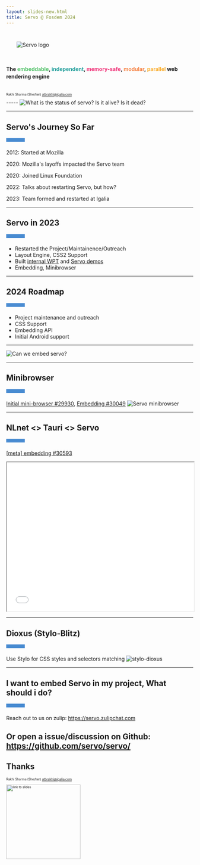 ```yaml
---
layout: slides-new.html
title: Servo @ Fosdem 2024
---
```

<!-- .slide: class="cover" -->

<img src="/img/servo-color-negative-no-container-600.png" style="margin: 2em;" alt="Servo logo" />

<h4 style="line-height: 1.4">
  The
  <span style="color: #4fc066;">embeddable</span>,
  <span style="color: #209e9b;">independent</span>,
  <span style="color: #f03278;">memory-safe</span>,
  <span style="color: #f68243;">modular</span>,
  <span style="color: #faae30;">parallel</span>
  web rendering engine
  <br>
</h4>
<div style="font-size: 60%; margin-top: 4em;">

Rakhi Sharma (She/her) <atbrakhi@igalia.com>

</div>
-----

<img src="/img/2024-02-fosdem-servo.jpg" alt="What is the status of servo? Is it alive? Is it dead?" />

-----
<!-- .slide: style="text-align: left;" -->

## Servo's Journey So Far
<div style="width: 50px; height: 10px; background: #488bd1; margin-bottom: 20px;"></div>

2012: Started at Mozilla

2020: Mozilla's layoffs impacted the Servo team

2020: Joined Linux Foundation

2022: Talks about restarting Servo, but how?

2023: Team formed and restarted at Igalia

-----
<!-- .slide: style="text-align: left;" -->

## Servo in 2023
<div style="width: 50px; height: 10px; background: #488bd1; margin-bottom: 20px;"></div>

* Restarted the Project/Maintainence/Outreach
* Layout Engine, CSS2 Support
* Built [internal WPT](https://wpt.servo.org) and [Servo demos](https://demo.servo.org)
* Embedding, Minibrowser

-----
<!-- .slide: style="text-align: left;" -->

## 2024 Roadmap
<div style="width: 50px; height: 10px; background: #488bd1; margin-bottom: 20px;"></div>

* Project maintenance and outreach
* CSS Support
* Embedding API
* Initial Android support

-----

<img src="/img/2024-02-fosdem-servo-embedding.jpg" alt="Can we embed servo?" />

-----
<!-- .slide: style="text-align: left;" -->

## Minibrowser
<div style="width: 50px; height: 10px; background: #488bd1; margin-bottom: 20px;"></div>

[Initial mini-browser #29930](https://github.com/servo/servo/issues/29930), [Embedding #30049](https://github.com/servo/servo/issues/30049)
<img src="/img/2024-02-fosdem-minibrowser.png" alt="Servo minibrowser" />

-----
<!-- .slide: style="text-align: left;" -->

## NLnet <> Tauri <> Servo
<div style="width: 50px; height: 10px; background: #488bd1; margin-bottom: 20px;"></div>

[[meta] embedding #30593](https://github.com/servo/servo/issues/30593)
<figure class=_fig id=_wry_demo_fig>
<iframe src="/img/blog/embedding-2024-01/demo-with-decorations-too.html" id=_wry_demo></iframe>
</figure>

-----
<!-- .slide: style="text-align: left;" -->

## Dioxus (Stylo-Blitz)
<div style="width: 50px; height: 10px; background: #488bd1; margin-bottom: 20px;"></div>
Use Stylo for CSS styles and selectors matching
<img src="/img/2024-02-fosdem-dioxus.png" alt="stylo-dioxus" />

-----

<!-- .slide: style="text-align: left;" -->

## I want to embed Servo in my project, What should i do?
<div style="width: 50px; height: 10px; background: #488bd1; margin-bottom: 20px;"></div>

Reach out to us on zulip: https://servo.zulipchat.com

Or open a issue/discussion on Github: https://github.com/servo/servo/
-----
<!-- .slide: class="last" -->

## Thanks
<div style="font-size: 60%; margin-bottom: 4em;">

Rakhi Sharma (She/her) <atbrakhi@igalia.com>

<img src="/img/2024-02-fosdem-slides.png" alt="link to slides" style="width:200px; height:200px; margin-bottom: 4em;"/>

</div>

<style>
    /* guaranteed minimum width for first paragraph after a float */
    .
_floatmin {
        display: block;
        width: 13em;
        overflow: hidden;
    }
    ._none {
        display: none;
    }
    ._fig:not(#specificity) {
        width: 33em;
        max-width: 100%;
        margin: 1em auto;
    }
    ._fig > ._flex {
        display: flex;
    }
    ._fig._min {
        width: min-content;
    }
    ._fig table {
        text-align: initial;
    }
    ._fig figcaption._notes {
        text-align: left;
        width: max-content;
        max-width: 100%;
    }
    ._figl:not(#specificity),
    ._figr:not(#specificity) {
        margin: 0 1em 1em;
    }
    ._figl {
        float: left;
    }
    ._figr {
        float: right;
    }
    ._figl > iframe,
    ._figr > iframe,
    ._figl > a > img,
    ._figr > a > img {
        width: 17em;
        max-width: max-content;
    }
    ._figl._default > iframe,
    ._figr._default > iframe,
    ._figl._default > a > img,
    ._figr._default > a > img {
        width: auto;
        max-width: 100%;
    }
    ._runin {
        margin-bottom: 1em;
    }
    ._runin > p,
    ._runin > h2 {
        display: inline;
    }
    ._correction {
        max-width: 33em;
        margin: 1em auto;
        border-bottom: 1px solid;
        padding-bottom: 1em;
    }
    #_wry_demo_fig:not(#specificity) {
        width: 100%;
    }
    #_wry_demo {
        margin: 0 auto;
        display: block;
        height: min(calc(100vh - 9em), 400px);
        width: 100%;
    }
</style>
